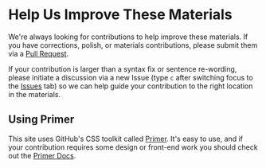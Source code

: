 # Help Us Improve These Materials

We're always looking for contributions to help improve these materials. If you have corrections, polish, or materials contributions, please submit them via a [Pull Request](https://help.github.com/articles/using-pull-requests).

If your contribution is larger than a syntax fix or sentence re-wording, please initiate a discussion via a new Issue (type `c` after switching focus to the [Issues](https://github.com/github/training-kit/issues) tab) so we can help guide your contribution to the right location in the materials.

## Using Primer

This site uses GitHub's CSS toolkit called [Primer](https://github.com/primer/primer-css). It's easy to use, and if your contribution requires some design or front-end work you should check out the [Primer Docs](http://primercss.io/).
